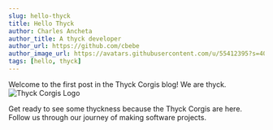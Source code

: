 ```yaml
---
slug: hello-thyck
title: Hello Thyck
author: Charles Ancheta
author_title: A thyck developer
author_url: https://github.com/cbebe
author_image_url: https://avatars.githubusercontent.com/u/55412395?s=400&v=4
tags: [hello, thyck]
---
```


Welcome to the first post in the Thyck Corgis blog! We are thyck.  
![Thyck Corgis Logo](/img/svg/logo.svg)

<!--truncate-->

Get ready to see some thyckness because the Thyck Corgis are here. Follow us through our journey of making software projects.
